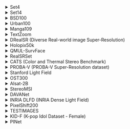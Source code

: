<details>
<summary>Set4</summary>
  
</details>





<details>
<summary>Set14</summary>
  
</details>





<details>
<summary>BSD100</summary>
  
</details>





<details>
<summary>Urban100</summary>
  
</details>





<details>
<summary>Manga109</summary>
  
</details>





<details>
<summary>TextZoom</summary>

---

[GitHub](https://github.com/WenjiaWang0312/TextZoom)

---
  
</details>





<details>
<summary>DRealSR (Diverse Real-world image Super-Resolution)</summary>

---

[GitHub](https://github.com/xiezw5/Component-Divide-and-Conquer-for-Real-World-Image-Super-Resolution)

---
  
</details>





<details>
<summary>Holopix50k</summary>

---

[GitHub](https://github.com/leiainc/holopix50k)

---
  
</details>





<details>
<summary>QMUL-SurvFace</summary>

---

[GitHub](https://github.com/1ho0jin1/QMUL-SurvFace-Open-Set-Identification)

---
  
</details>





<details>
<summary>RealSRSet</summary>

---

[GitHub](https://github.com/cszn/BSRGAN)

---
  
</details>





<details>
<summary>CATS (Color and Thermal Stereo Benchmark)</summary>

---

[Paper](https://openaccess.thecvf.com/content_cvpr_2017/papers/Treible_CATS_A_Color_CVPR_2017_paper.pdf)

---
  
</details>





<details>
<summary>PROBA-V (PROBA-V Super-Resolution dataset)</summary>

---

[Web](https://kelvins.esa.int/proba-v-super-resolution/)

---
  
</details>





<details>
<summary>Stanford Light Field</summary>

---

[Web](http://lightfield.stanford.edu/)

---
  
</details>





<details>
<summary>OST300</summary>

---

[Web](http://mmlab.ie.cuhk.edu.hk/projects/SFTGAN/)

---
  
</details>





<details>
<summary>Alsat-2B</summary>

---

[GitHub](https://github.com/achrafdjerida/Alsat-2B)

---
  
</details>





<details>
<summary>StereoMSI</summary>

---

[Web](https://data.csiro.au/collection/csiro:40743)

---
  
</details>





<details>
<summary>DAVANet</summary>

---

[Web](https://shangchenzhou.com/projects/stereoblur/)

---
  
</details>





<details>
<summary>INRIA DLFD (INRIA Dense Light Field)</summary>

---

[Web](http://clim.inria.fr/Datasets/InriaSynLF/index.html)

---
  
</details>





<details>
<summary>PixelShift200</summary>

---

[GitHub](https://paperswithcode.com/dataset/pixelshift200)

---
  
</details>





<details>
<summary>TESTIMAGES</summary>

---

[Web](https://testimages.org/)

---
  
</details>





<details>
<summary>KID-F (K-pop Idol Dataset - Female)</summary>

---

[GitHub](https://github.com/PCEO-AI-CLUB/KID-F)

---
  
</details>





<details>
<summary>PINet</summary>

---

[GitHub](https://github.com/VincentChandelier/SADN)https://github.com/VincentChandelier/SADN

---
  
</details>
